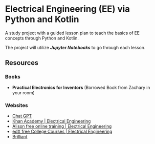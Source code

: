 # Electrical Engineering (EE) via Python and Kotlin
 
 A study project with a guided lesson plan to teach the basics of EE concepts through Python and Kotlin.

 The project will utilize ***Jupyter Notebooks*** to go through each lesson.

## Resources

### Books

- **Practical Electronics for Inventors** (Borrowed Book from Zachary in your room)

### Websites

- [Chat GPT](https://chat.openai.com/)
- [Khan Academy | Electrical Engineering](https://www.khanacademy.org/science/electrical-engineering)
- [Alison free online training | Electrical Engineering](https://alison.com/tag/electrical-engineering)
- [edX free College Courses | Electrical Engineering](https://www.edx.org/learn/electrical-engineering)
- [Brilliant](https://brilliant.org/)